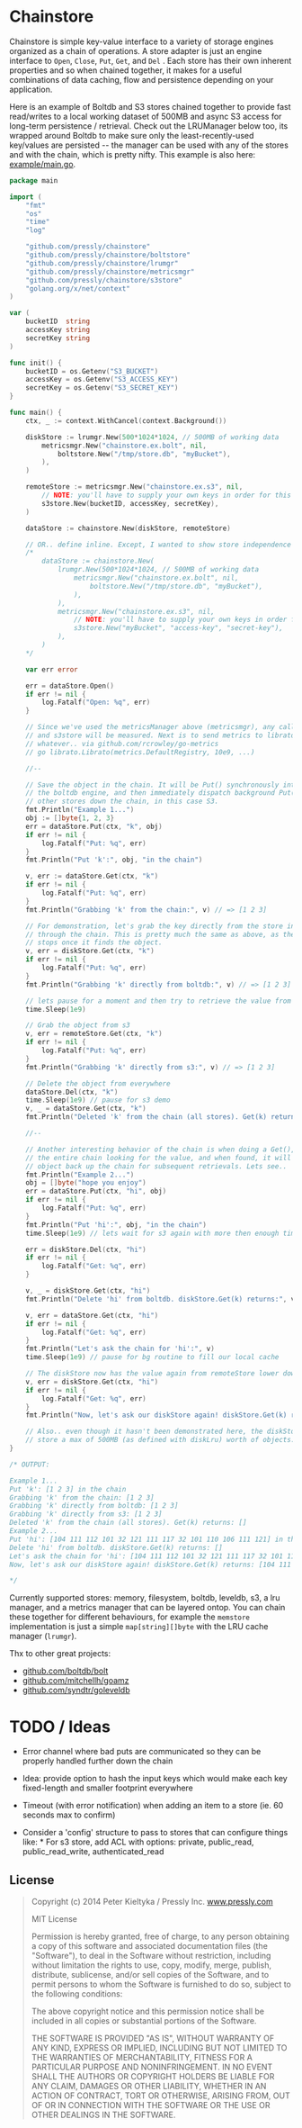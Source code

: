 # Chainstore

Chainstore is simple key-value interface to a variety of storage engines
organized as a chain of operations. A store adapter is just an engine interface
to `Open`, `Close`, `Put`, `Get`, and `Del` . Each store has their own inherent
properties and so when chained together, it makes for a useful combinations of
data caching, flow and persistence depending on your application.

Here is an example of Boltdb and S3 stores chained together to provide fast
read/writes to a local working dataset of 500MB and async S3 access for
long-term persistence / retrieval. Check out the LRUManager below too, its
wrapped around Boltdb to make sure only the least-recently-used key/values are
persisted -- the manager can be used with any of the stores and with the chain,
which is pretty nifty. This example is also here:
[example/main.go](example/main.go).

```go
package main

import (
	"fmt"
	"os"
	"time"
	"log"

	"github.com/pressly/chainstore"
	"github.com/pressly/chainstore/boltstore"
	"github.com/pressly/chainstore/lrumgr"
	"github.com/pressly/chainstore/metricsmgr"
	"github.com/pressly/chainstore/s3store"
	"golang.org/x/net/context"
)

var (
	bucketID  string
	accessKey string
	secretKey string
)

func init() {
	bucketID = os.Getenv("S3_BUCKET")
	accessKey = os.Getenv("S3_ACCESS_KEY")
	secretKey = os.Getenv("S3_SECRET_KEY")
}

func main() {
	ctx, _ := context.WithCancel(context.Background())

	diskStore := lrumgr.New(500*1024*1024, // 500MB of working data
		metricsmgr.New("chainstore.ex.bolt", nil,
			boltstore.New("/tmp/store.db", "myBucket"),
		),
	)

	remoteStore := metricsmgr.New("chainstore.ex.s3", nil,
		// NOTE: you'll have to supply your own keys in order for this example to work properly
		s3store.New(bucketID, accessKey, secretKey),
	)

	dataStore := chainstore.New(diskStore, remoteStore)

	// OR.. define inline. Except, I wanted to show store independence & state.
	/*
		dataStore := chainstore.New(
			lrumgr.New(500*1024*1024, // 500MB of working data
				metricsmgr.New("chainstore.ex.bolt", nil,
					boltstore.New("/tmp/store.db", "myBucket"),
				),
			),
			metricsmgr.New("chainstore.ex.s3", nil,
				// NOTE: you'll have to supply your own keys in order for this example to work properly
				s3store.New("myBucket", "access-key", "secret-key"),
			),
		)
	*/

	var err error

	err = dataStore.Open()
	if err != nil {
		log.Fatalf("Open: %q", err)
	}

	// Since we've used the metricsManager above (metricsmgr), any calls to the boltstore
	// and s3store will be measured. Next is to send metrics to librato, graphite, influxdb,
	// whatever.. via github.com/rcrowley/go-metrics
	// go librato.Librato(metrics.DefaultRegistry, 10e9, ...)

	//--

	// Save the object in the chain. It will be Put() synchronously into diskStore,
	// the boltdb engine, and then immediately dispatch background Put()'s to the
	// other stores down the chain, in this case S3.
	fmt.Println("Example 1...")
	obj := []byte{1, 2, 3}
	err = dataStore.Put(ctx, "k", obj)
	if err != nil {
		log.Fatalf("Put: %q", err)
	}
	fmt.Println("Put 'k':", obj, "in the chain")

	v, err := dataStore.Get(ctx, "k")
	if err != nil {
		log.Fatalf("Put: %q", err)
	}
	fmt.Println("Grabbing 'k' from the chain:", v) // => [1 2 3]

	// For demonstration, let's grab the key directly from the store instead of
	// through the chain. This is pretty much the same as above, as the chain's Get()
	// stops once it finds the object.
	v, err = diskStore.Get(ctx, "k")
	if err != nil {
		log.Fatalf("Put: %q", err)
	}
	fmt.Println("Grabbing 'k' directly from boltdb:", v) // => [1 2 3]

	// lets pause for a moment and then try to retrieve the value from the s3 store
	time.Sleep(1e9)

	// Grab the object from s3
	v, err = remoteStore.Get(ctx, "k")
	if err != nil {
		log.Fatalf("Put: %q", err)
	}
	fmt.Println("Grabbing 'k' directly from s3:", v) // => [1 2 3]

	// Delete the object from everywhere
	dataStore.Del(ctx, "k")
	time.Sleep(1e9) // pause for s3 demo
	v, _ = dataStore.Get(ctx, "k")
	fmt.Println("Deleted 'k' from the chain (all stores). Get(k) returns:", v)

	//--

	// Another interesting behavior of the chain is when doing a Get(), it goes down
	// the entire chain looking for the value, and when found, it will Put() that
	// object back up the chain for subsequent retrievals. Lets see..
	fmt.Println("Example 2...")
	obj = []byte("hope you enjoy")
	err = dataStore.Put(ctx, "hi", obj)
	if err != nil {
		log.Fatalf("Put: %q", err)
	}
	fmt.Println("Put 'hi':", obj, "in the chain")
	time.Sleep(1e9) // lets wait for s3 again with more then enough time

	err = diskStore.Del(ctx, "hi")
	if err != nil {
		log.Fatalf("Get: %q", err)
	}

	v, _ = diskStore.Get(ctx, "hi")
	fmt.Println("Delete 'hi' from boltdb. diskStore.Get(k) returns:", v)

	v, err = dataStore.Get(ctx, "hi")
	if err != nil {
		log.Fatalf("Get: %q", err)
	}
	fmt.Println("Let's ask the chain for 'hi':", v)
	time.Sleep(1e9) // pause for bg routine to fill our local cache

	// The diskStore now has the value again from remoteStore lower down the chain.
	v, err = diskStore.Get(ctx, "hi")
	if err != nil {
		log.Fatalf("Get: %q", err)
	}
	fmt.Println("Now, let's ask our diskStore again! diskStore.Get(k) returns:", v)

	// Also.. even though it hasn't been demonstrated here, the diskStore will only
	// store a max of 500MB (as defined with diskLru) worth of objects. Give it a shot.
}

/* OUTPUT:

Example 1...
Put 'k': [1 2 3] in the chain
Grabbing 'k' from the chain: [1 2 3]
Grabbing 'k' directly from boltdb: [1 2 3]
Grabbing 'k' directly from s3: [1 2 3]
Deleted 'k' from the chain (all stores). Get(k) returns: []
Example 2...
Put 'hi': [104 111 112 101 32 121 111 117 32 101 110 106 111 121] in the chain
Delete 'hi' from boltdb. diskStore.Get(k) returns: []
Let's ask the chain for 'hi': [104 111 112 101 32 121 111 117 32 101 110 106 111 121]
Now, let's ask our diskStore again! diskStore.Get(k) returns: [104 111 112 101 32 121 111 117 32 101 110 106 111 121]

*/
```

Currently supported stores: memory, filesystem, boltdb, leveldb, s3, a lru
manager, and a metrics manager that can be layered ontop. You can chain these
together for different behaviours, for example the `memstore` implementation is
just a simple `map[string][]byte` with the LRU cache manager (`lrumgr`).

Thx to other great projects:

- [github.com/boltdb/bolt](https://github.com/boltdb/bolt)
- [github.com/mitchellh/goamz](https://github.com/boltdb/bolt)
- [github.com/syndtr/goleveldb](https://github.com/boltdb/bolt)

# TODO / Ideas

- Error channel where bad puts are communicated so they can be properly handled
	further down the chain

- Idea: provide option to hash the input keys which would make each key
	fixed-length and smaller footprint everywhere

- Timeout (with error notification) when adding an item to a store (ie. 60
	seconds max to confirm)

- Consider a 'config' structure to pass to stores that can configure things
	like:
		* For s3 store, add ACL with options: private, public_read,
			public_read_write, authenticated_read

## License

> Copyright (c) 2014 Peter Kieltyka / Pressly Inc. www.pressly.com
>
> MIT License
>
> Permission is hereby granted, free of charge, to any person obtaining
> a copy of this software and associated documentation files (the
> "Software"), to deal in the Software without restriction, including
> without limitation the rights to use, copy, modify, merge, publish,
> distribute, sublicense, and/or sell copies of the Software, and to
> permit persons to whom the Software is furnished to do so, subject to
> the following conditions:
>
> The above copyright notice and this permission notice shall be
> included in all copies or substantial portions of the Software.
>
> THE SOFTWARE IS PROVIDED "AS IS", WITHOUT WARRANTY OF ANY KIND,
> EXPRESS OR IMPLIED, INCLUDING BUT NOT LIMITED TO THE WARRANTIES OF
> MERCHANTABILITY, FITNESS FOR A PARTICULAR PURPOSE AND
> NONINFRINGEMENT. IN NO EVENT SHALL THE AUTHORS OR COPYRIGHT HOLDERS BE
> LIABLE FOR ANY CLAIM, DAMAGES OR OTHER LIABILITY, WHETHER IN AN ACTION
> OF CONTRACT, TORT OR OTHERWISE, ARISING FROM, OUT OF OR IN CONNECTION
> WITH THE SOFTWARE OR THE USE OR OTHER DEALINGS IN THE SOFTWARE.
